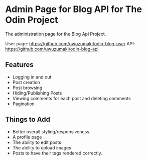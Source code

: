 # Admin Page for Blog API for The Odin Project

The administration page for the Blog Api Project.

User page: https://github.com/uwuzumaki/odin-blog-user
API: https://github.com/uwuzumaki/odin-blog-api

## Features

- Logging in and out
- Post creation
- Post browsing
- Hiding/Publishing Posts
- Viewing comments for each post and deleting comments
- Pagination

## Things to Add

- Better overall styling/responsiveness
- A profile page
- The ability to edit posts
- The ability to upload images
- Posts to have their tags rendered correctly.
